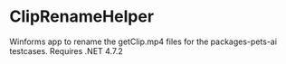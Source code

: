 # ClipRenameHelper
Winforms app to rename the getClip.mp4 files for the packages-pets-ai testcases.
Requires .NET 4.7.2
